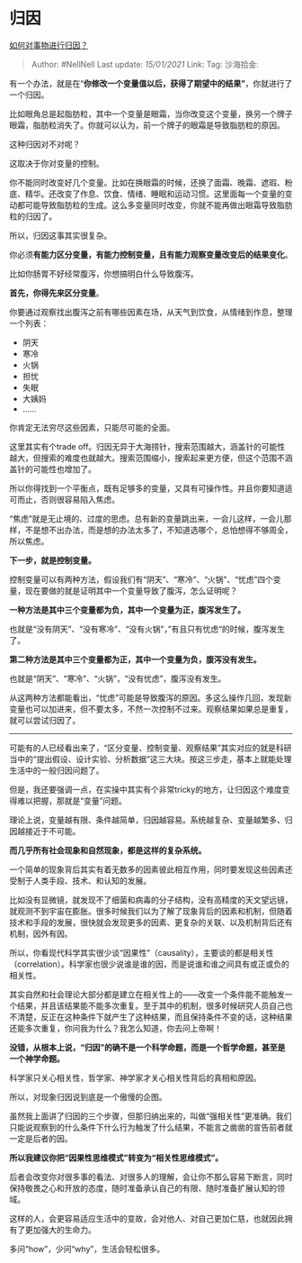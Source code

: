 # 归因
[如何对事物进行归因？](https://www.zhihu.com/question/65226580/answer/2307605443)

> Author: #NellNell
> Last update: *15/01/2021*
> Link:
> Tag:
> 沙海拾金:

有一个办法，就是在“**你修改一个变量值以后，获得了期望中的结果”**，你就进行了一个归因。

比如眼角总是起脂肪粒，其中一个变量是眼霜，当你改变这个变量，换另一个牌子眼霜，脂肪粒消失了。你就可以认为，前一个牌子的眼霜是导致脂肪粒的原因。

这种归因对不对呢？

这取决于你对变量的控制。

你不能同时改变好几个变量。比如在换眼霜的时候，还换了面霜、晚霜、遮瑕、粉底、精华。还改变了作息、饮食、情绪、睡眠和运动习惯。这里面每一个变量的变动都可能导致脂肪粒的生成。这么多变量同时改变，你就不能再做出眼霜导致脂肪粒的归因了。

所以，归因这事其实很复杂。

你必须**有能力区分变量，有能力控制变量，且有能力观察变量改变后的结果变化**。

比如你肠胃不好经常腹泻，你想搞明白什么导致腹泻。

**首先，你得先来区分变量**。

你要通过观察找出腹泻之前有哪些因素在场，从天气到饮食，从情绪到作息，整理一个列表：

-   阴天
-   寒冷
-   火锅
-   担忧
-   失眠
-   大姨妈
-   ……

你肯定无法穷尽这些因素，只能尽可能的全面。

这里其实有个trade off。归因无异于大海捞针，搜索范围越大，涵盖针的可能性越大，但搜索的难度也就越大。搜索范围缩小，搜索起来更方便，但这个范围不涵盖针的可能性也增加了。

所以你得找到一个平衡点，既有足够多的变量，又具有可操作性。并且你要知道适可而止，否则很容易陷入焦虑。

“焦虑”就是无止境的、过度的思虑。总有新的变量跳出来，一会儿这样，一会儿那样，不是想不出办法，而是想的办法太多了，不知道选哪个，总怕想得不够周全，所以焦虑。

**下一步，就是控制变量。**

控制变量可以有两种方法，假设我们有“阴天”、“寒冷”、“火锅”、“忧虑”四个变量，现在要做的就是证明其中一个变量导致了腹泻，怎么证明呢？

**一种方法是其中三个变量都为负，其中一个变量为正，腹泻发生了。**

也就是“没有阴天”、“没有寒冷”、“没有火锅”，”有且只有忧虑“的时候，腹泻发生了。

**第二种方法是其中三个变量都为正，其中一个变量为负，腹泻没有发生。**

也就是“阴天”、“寒冷”、“火锅”，“没有忧虑”，腹泻没有发生。

从这两种方法都能看出，“忧虑”可能是导致腹泻的原因。多这么操作几回，发现新变量也可以加进来，但不要太多，不然一次控制不过来。观察结果如果总是重复，就可以尝试归因了。

---

可能有的人已经看出来了，“区分变量、控制变量、观察结果”其实对应的就是科研当中的“提出假设、设计实验、分析数据”这三大块。按这三步走，基本上就能处理生活中的一般归因问题了。

但是，我还要强调一点，在实操中其实有个非常tricky的地方，让归因这个难度变得难以把握，那就是“变量”问题。

理论上说，变量越有限、条件越简单，归因越容易。系统越复杂、变量越繁多、归因越接近于不可能。

**而几乎所有社会现象和自然现象，都是这样的复杂系统。**

一个简单的现象背后其实有着无数多的因素彼此相互作用，同时要发现这些因素还受制于人类手段、技术、和认知的发展。

比如没有显微镜，就发现不了细菌和病毒的分子结构，没有高精度的天文望远镜，就观测不到宇宙在膨胀。很多时候我们以为了解了现象背后的因素和机制，但随着技术和手段的发展，很快就会发现更多的因素、更复杂的关联、以及机制背后还有机制，因外有因。

所以，你看现代科学其实很少谈“因果性”（causality），主要谈的都是相关性（correlation）。科学家也很少说谁是谁的因，而是说谁和谁之间具有或正或负的相关性。

其实自然和社会理论大部分都是建立在相关性上的——改变一个条件能不能触发一个结果，并且该结果能不能多次重复。至于其中的机制，很多时候研究人员自己也不清楚，反正在这种条件下就产生了这种结果，而且保持条件不变的话，这种结果还能多次重复，你问我为什么？我怎么知道，你去问上帝啊！

**没错，从根本上说，“归因”的确不是一个科学命题，而是一个哲学命题，甚至是一个神学命题。**

科学家只关心相关性，哲学家、神学家才关心相关性背后的真相和原因。

所以，对现象归因说到底是一个傲慢的企图。

虽然我上面讲了归因的三个步骤，但那归纳出来的，叫做“强相关性”更准确。我们只能说观察到的什么条件下什么行为触发了什么结果，不能言之凿凿的宣告前者就一定是后者的因。

**所以我建议你把“因果性思维模式”转变为“相关性思维模式”。**

后者会改变你对很多事的看法、对很多人的理解，会让你不那么容易下断言，同时保持敬畏之心和开放的态度，随时准备承认自己的有限、随时准备扩展认知的领域。

这样的人，会更容易适应生活中的变故，会对他人、对自己更加仁慈，也就因此拥有了更加强大的生命力。

多问“how”，少问“why”，生活会轻松很多。
